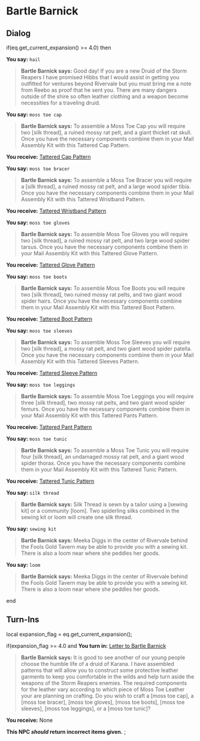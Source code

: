 # Bartle Barnick
## Dialog

if(eq.get_current_expansion() >= 4.0) then


**You say:** `hail`




>**Bartle Barnick says:** Good day! If you are a new Druid of the Storm Reapers I have promised Hibbs that I would assist in getting you outfitted for ventures beyond Rivervale but you must bring me a note from Reebo as proof that he sent you. There are many dangers outside of the shire so often leather clothing and a weapon become necessities for a traveling druid.


**You say:** `moss toe cap`




>**Bartle Barnick says:** To assemble a Moss Toe Cap you will require two [silk thread], a ruined mossy rat pelt, and a giant thicket rat skull. Once you have the necessary components combine them in your Mail Assembly Kit with this Tattered Cap Pattern.







**You receive:**  [Tattered Cap Pattern](/item/19555)


**You say:** `moss toe bracer`




>**Bartle Barnick says:** To assemble a Moss Toe Bracer you will require a [silk thread], a ruined mossy rat pelt, and a large wood spider tibia. Once you have the necessary components combine them in your Mail Assembly Kit with this Tattered Wristband Pattern.







**You receive:**  [Tattered Wristband Pattern](/item/19558)


**You say:** `moss toe gloves`




>**Bartle Barnick says:** To assemble Moss Toe Gloves you will require two [silk thread], a ruined mossy rat pelt, and two large wood spider tarsus. Once you have the necessary components combine them in your Mail Assembly Kit with this Tattered Glove Pattern.







**You receive:**  [Tattered Glove Pattern](/item/19559)


**You say:** `moss toe boots`




>**Bartle Barnick says:** To assemble Moss Toe Boots you will require two [silk thread], two ruined mossy rat pelts, and two giant wood spider hairs. Once you have the necessary components combine them in your Mail Assembly Kit with this Tattered Boot Pattern.







**You receive:**  [Tattered Boot Pattern](/item/19561)


**You say:** `moss toe sleeves`




>**Bartle Barnick says:** To assemble Moss Toe Sleeves you will require two [silk thread], a mossy rat pelt, and two giant wood spider patella. Once you have the necessary components combine them in your Mail Assembly Kit with this Tattered Sleeves Pattern.







**You receive:**  [Tattered Sleeve Pattern](/item/19557)


**You say:** `moss toe leggings`




>**Bartle Barnick says:** To assemble Moss Toe Leggings you will require three [silk thread], two mossy rat pelts, and two giant wood spider femurs. Once you have the necessary components combine them in your Mail Assembly Kit with this Tattered Pants Pattern.







**You receive:**  [Tattered Pant Pattern](/item/19560)


**You say:** `moss toe tunic`




>**Bartle Barnick says:** To assemble a Moss Toe Tunic you will require four [silk thread], an undamaged mossy rat pelt, and a giant wood spider thorax. Once you have the necessary components combine them in your Mail Assembly Kit with this Tattered Tunic Pattern.







**You receive:**  [Tattered Tunic Pattern](/item/19556)


**You say:** `silk thread`




>**Bartle Barnick says:** Silk Thread is sewn by a tailor using a [sewing kit] or a community [loom]. Two spiderling silks combined in the sewing kit or loom will create one silk thread.


**You say:** `sewing kit`




>**Bartle Barnick says:** Meeka Diggs in the center of Rivervale behind the Fools Gold Tavern may be able to provide you with a sewing kit. There is also a loom near where she peddles her goods.


**You say:** `loom`




>**Bartle Barnick says:** Meeka Diggs in the center of Rivervale behind the Fools Gold Tavern may be able to provide you with a sewing kit. There is also a loom near where she peddles her goods.

end
 


## Turn-Ins



local expansion_flag = eq.get_current_expansion();



if(expansion_flag >= 4.0 and  **You turn in:** [Letter to Bartle Barnick](/item/19629)


>**Bartle Barnick says:** It is good to see another of our young people choose the humble life of a druid of Karana. I have assembled patterns that will allow you to construct some protective leather garments to keep you comfortable in the wilds and help turn aside the weapons of the Storm Reapers enemies. The required components for the leather vary according to which piece of Moss Toe Leather your are planning on crafting. Do you wish to craft a [moss toe cap], a [moss toe bracer], [moss toe gloves], [moss toe boots], [moss toe sleeves], [moss toe leggings], or a [moss toe tunic]?


 **You receive:** None 

**This NPC *should* return incorrect items given.**
;

